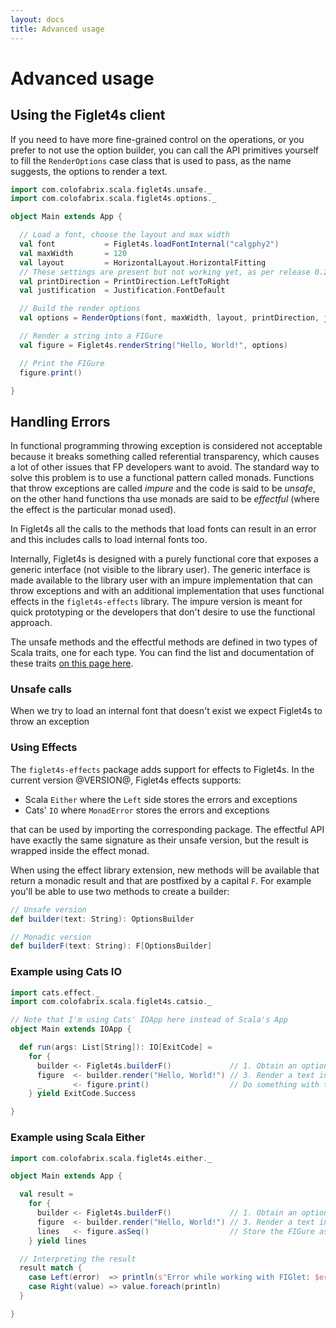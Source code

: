 ```yaml
---
layout: docs
title: Advanced usage
---
```

# Advanced usage

## Using the Figlet4s client

If you need to have more fine-grained control on the operations, or you prefer to not use the option
builder, you can call the API primitives yourself to fill the `RenderOptions` case class that is
used to pass, as the name suggests, the options to render a text.

```scala
import com.colofabrix.scala.figlet4s.unsafe._
import com.colofabrix.scala.figlet4s.options._

object Main extends App {

  // Load a font, choose the layout and max width
  val font           = Figlet4s.loadFontInternal("calgphy2")
  val maxWidth       = 120
  val layout         = HorizontalLayout.HorizontalFitting
  // These settings are present but not working yet, as per release 0.2.0
  val printDirection = PrintDirection.LeftToRight
  val justification  = Justification.FontDefault

  // Build the render options
  val options = RenderOptions(font, maxWidth, layout, printDirection, justification)

  // Render a string into a FIGure
  val figure = Figlet4s.renderString("Hello, World!", options)

  // Print the FIGure
  figure.print()

}
```

## Handling Errors

In functional programming throwing exception is considered not acceptable because it breaks
something called referential transparency, which causes a lot of other issues that FP developers
want to avoid. The standard way to solve this problem is to use a functional pattern called monads.
Functions that throw exceptions are called *impure* and the code is said to be *unsafe*, on the
other hand functions tha use monads are said to be *effectful* (where the effect is the particular
monad used).

In Figlet4s all the calls to the methods that load fonts can result in an error and this includes
calls to load internal fonts too.

Internally, Figlet4s is designed with a purely functional core that exposes a generic interface (not
visible to the library user). The generic interface is made available to the library user with an
impure implementation that can throw exceptions and with an additional implementation that uses
functional effects in the `figlet4s-effects` library. The impure version is meant for quick
prototyping or the developers that don't desire to use the functional approach.

The unsafe methods and the effectful methods are defined in two types of Scala traits, one for
each type. You can find the list and documentation of these traits [on this page
here](https://oss.sonatype.org/service/local/repositories/releases/archive/com/colofabrix/scala/figlet4s-core_@SCALA_VERSION@/@VERSION@/figlet4s-core_@SCALA_VERSION@-@VERSION@-javadoc.jar/!/com/colofabrix/scala/figlet4s/api/index.html).

### Unsafe calls

When we try to load an internal font that doesn't exist we expect Figlet4s to throw an exception



### Using Effects

The `figlet4s-effects` package adds support for effects to Figlet4s. In the current version
@VERSION@, Figlet4s effects supports:

* Scala `Either` where the `Left` side stores the errors and exceptions
* Cats' `IO` where `MonadError` stores the errors and exceptions

that can be used by importing the corresponding package. The effectful API have exactly the same
signature as their unsafe version, but the result is wrapped inside the effect monad.

When using the effect library extension, new methods will be available that return a monadic result
and that are postfixed by a capital `F`. For example you'll be able to use two methods to create
a builder:

```scala
// Unsafe version
def builder(text: String): OptionsBuilder

// Monadic version
def builderF(text: String): F[OptionsBuilder]
```

### Example using Cats IO

```scala
import cats.effect._
import com.colofabrix.scala.figlet4s.catsio._

// Note that I'm using Cats' IOApp here instead of Scala's App
object Main extends IOApp {

  def run(args: List[String]): IO[ExitCode] =
    for {
      builder <- Figlet4s.builderF()             // 1. Obtain an options builder
      figure  <- builder.render("Hello, World!") // 3. Render a text into a FIGure
      _       <- figure.print()                  // Do something with the FIGure
    } yield ExitCode.Success

}
```

### Example using Scala Either

```scala
import com.colofabrix.scala.figlet4s.either._

object Main extends App {

  val result =
    for {
      builder <- Figlet4s.builderF()             // 1. Obtain an options builder
      figure  <- builder.render("Hello, World!") // 3. Render a text into a FIGure
      lines   <- figure.asSeq()                  // Store the FIGure as lines in a variable
    } yield lines

  // Interpreting the result
  result match {
    case Left(error)  => println(s"Error while working with FIGlet: $error")
    case Right(value) => value.foreach(println)
  }

}
```
